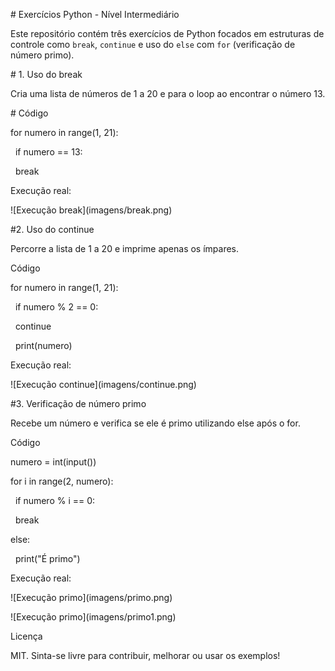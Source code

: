 \# Exercícios Python - Nível Intermediário



Este repositório contém três exercícios de Python focados em estruturas de controle como `break`, `continue` e uso do `else` com `for` (verificação de número primo).



\# 1. Uso do break



Cria uma lista de números de 1 a 20 e para o loop ao encontrar o número 13.



\# Código



for numero in range(1, 21):

&nbsp;   if numero == 13:

&nbsp;       break



Execução real:



!\[Execução break](imagens/break.png)



\#2. Uso do continue



Percorre a lista de 1 a 20 e imprime apenas os ímpares.



Código



for numero in range(1, 21):

&nbsp;   if numero % 2 == 0:

&nbsp;       continue

&nbsp;   print(numero)



Execução real:



!\[Execução continue](imagens/continue.png)



\#3. Verificação de número primo

Recebe um número e verifica se ele é primo utilizando else após o for.



Código



numero = int(input())

for i in range(2, numero):

&nbsp;   if numero % i == 0:

&nbsp;       break

else:

&nbsp;   print("É primo")



Execução real:



!\[Execução primo](imagens/primo.png)

!\[Execução primo](imagens/primo1.png)



Licença



MIT. Sinta-se livre para contribuir, melhorar ou usar os exemplos!

